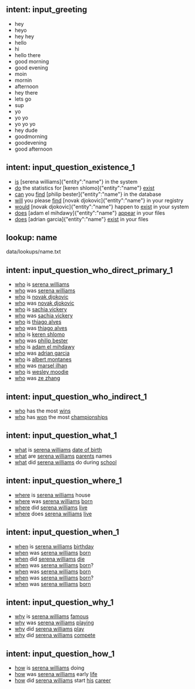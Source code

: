 ## intent: input_greeting
- hey
- heyo
- hey hey
- hello
- hi
- hello there
- good morning
- good evening
- moin
- mornin
- afternoon
- hey there
- lets go
- sup
- yo
- yo yo
- yo yo yo
- hey dude
- goodmorning
- goodevening
- good afternoon

## intent: input_question_existence_1
- [is](existence) [serena williams]{"entity":"name"} in the system
- [do](existence) the statistics for [keren shlomo]{"entity":"name"} [exist](existence)
- [can](existence) you [find](existence) [philip bester]{"entity":"name"} in the database
- [will](existence) you please [find](existence) [novak djokovic]{"entity":"name"} in your registry
- [would](existence) [novak djokovic]{"entity":"name"} happen to [exist](existence) in your system
- [does](existence) [adam el mihdawy]{"entity":"name"} [appear](existence) in your files
- [does](existence) [adrian garcia]{"entity":"name"} [exist](existence) in your files

## lookup: name
data/lookups/name.txt

## intent: input_question_who_direct_primary_1
- [who](interrogative) is [serena williams](name)
- [who](interrogative) was [serena williams](name)
- [who](interrogative) is [novak djokovic](name)
- [who](interrogative) was [novak djokovic](name)
- [who](interrogative) is [sachia vickery](name)
- [who](interrogative) was [sachia vickery](name)
- [who](interrogative) is [thiago alves](name)
- [who](interrogative) was [thiago alves](name)
- [who](interrogative) is [keren shlomo](name)
- [who](interrogative) was [philip bester](name)
- [who](interrogative) is [adam el mihdawy](name)
- [who](interrogative) was [adrian garcia](name)
- [who](interrogative) is [albert montanes](name)
- [who](interrogative) was [marsel ilhan](name)
- [who](interrogative) is [wesley moodie](name)
- [who](interrogative) was [ze zhang](name)

## intent: input_question_who_indirect_1
- [who](interrogative) has the most [wins](keyword)
- [who](interrogative) has [won](keyword) the most [championships](keyword)

## intent: input_question_what_1
- [what](interrogative) is [serena williams](name) [date of birth](keyword)
- [what](interrogative) are [serena williams](name) [parents](person) names
- [what](interrogative) did [serena williams](name) do during [school](keyword)

## intent: input_question_where_1
- [where](interrogative) is [serena williams](name) house
- [where](interrogative) was [serena williams](name) [born](keyword)
- [where](interrogative) did [serena williams](name) [live](keyword)
- [where](interrogative) does [serena williams](name) [live](keyword)

## intent: input_question_when_1
- [when](interrogative) is [serena williams](name) [birthday](keyword)
- [when](interrogative) was [serena williams](name) [born](keyword)
- [when](interrogative) did [serena williams](name) [die](keyword)
- [when](interrogative) was [serena williams](name) [born](keyword)?
- [when](interrogative) was [serena williams](name) [born](keyword)
- [when](interrogative) was [serena williams](name) [born](keyword)?
- [when](interrogative) was [serena williams](name) [born](keyword)

## intent: input_question_why_1
- [why](interrogative) is [serena williams](name) [famous](keyword)
- [why](interrogative) was [serena williams](name) [playing](keyword)
- [why](interrogative) did [serena williams](name) [play](keyword)
- [why](interrogative) did [serena williams](name) [compete](keyword)

## intent: input_question_how_1
- [how](interrogative) is [serena williams](name) doing
- [how](interrogative) was [serena williams](name) early [life](keyword)
- [how](interrogative) did [serena williams](name) start [his](pronoun) [career](keyword)
